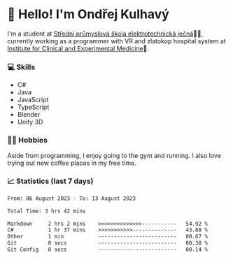 # 👋 Hello! I'm Ondřej Kulhavý

I'm a student at [Střední průmyslová škola elektrotechnická ječná](https://www.spsejecna.cz/)👨‍🎓, currently working as a programmer with VR and zlatokop hospital system at [Institute for Clinical and Experimental Medicine](https://www.ikem.cz/en/)🏥.

### 💻 Skills
- C#
- Java
- JavaScript
- TypeScript
- Blender
- Unity 3D

### 🏋️‍♂️ Hobbies

Aside from programming, I enjoy going to the gym and running. I also love trying out new coffee places in my free time.

### 📈 Statistics (last 7 days)
<!--START_SECTION:waka-->

```txt
From: 06 August 2023 - To: 13 August 2023

Total Time: 3 hrs 42 mins

Markdown     2 hrs 2 mins    >>>>>>>>>>>>>>-----------   54.92 %
C#           1 hr 37 mins    >>>>>>>>>>>--------------   43.88 %
Other        1 min           -------------------------   00.67 %
Git          0 secs          -------------------------   00.38 %
Git Config   0 secs          -------------------------   00.14 %
```

<!--END_SECTION:waka-->




